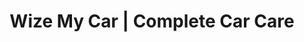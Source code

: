 ---
title: "Wize My Car | Complete Car Care"
url: /indianapolis/wize-my-car-complete-car-care/
shop: car repair
---